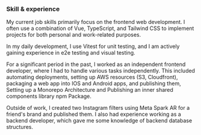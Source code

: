 ### Skill & experience

My current job skills primarily focus on the frontend web development.
I often use a combination of Vue, TypeScript, and Tailwind CSS to implement projects for both personal and work-related purposes.

In my daily development, I use Vitest for unit testing, and I am actively gaining experience in e2e testing and visual testing.

For a significant period in the past, I worked as an independent frontend developer, where I had to handle various tasks independently.
This included automating deployments, setting up AWS resources (S3, Cloudfront), packaging a web app into IOS and Android apps, and publishing them, Setting up a Monorepo Architecture and Publishing an inner shared components library npm Package.

Outside of work, I created two Instagram filters using Meta Spark AR for a friend's brand and published them.
I also had experience working as a backend developer, which gave me some knowledge of backend database structures.
